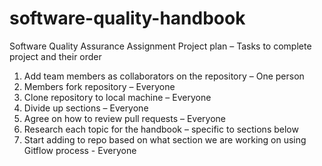 # software-quality-handbook
Software Quality Assurance Assignment
Project plan – 
Tasks to complete project and their order
1.	Add team members as collaborators on the repository – One person
2.	Members fork repository – Everyone 
3.	Clone repository to local machine – Everyone
4.	Divide up sections – Everyone
5.	Agree on how to review pull requests – Everyone
6.	Research each topic for the handbook – specific to sections below
7.	Start adding to repo based on what section we are working on using Gitflow process - Everyone
